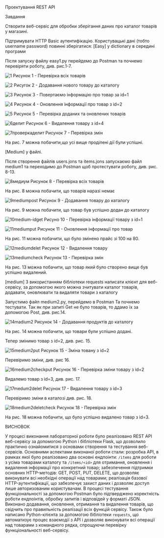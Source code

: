 Проектування REST API 

Завдання

Створити веб-сервіс для обробки зберігання даних про каталог товарів у магазині.

Підтримувати HTTP Basic аутентифікацію. Користувацькі дані (тобто username password) повинні зберігатися:
[Easy] у dictionary в середині програми

Після запуску файлу easy1.py перейдемо до Postmаn та почнемо перевіряти роботу, див. рис.1-7.

![1](https://github.com/user-attachments/assets/b11aff0a-8c24-440c-b1ae-209ca17f4468)
Рисунок 1 - Перевірка всіх товарів

![2](https://github.com/user-attachments/assets/94a8aeed-e1a8-4045-a6c0-796eaac174b7)
Рисугок 2 - Додавання нового товару до каталогу

![3](https://github.com/user-attachments/assets/a58e0276-0d67-4a40-977a-90e2b8146991)
Рисунок 3 - Повертаємо інформацію про товар за id=1

![4](https://github.com/user-attachments/assets/9c7ec0d6-d6a2-4ba5-9b96-b040d3d056e7)
Рисунок 4 - Оновлення інформації про товар з id=2

![5](https://github.com/user-attachments/assets/5e44fc09-2d48-41d3-8637-ec7c16e807a9)
Рисунок 5 - Перевірка доданих та оновлених товарів

![6делит](https://github.com/user-attachments/assets/0585d9cb-28e3-4a67-aab6-38036800cb4e)
Рисунок 6 - Видалення товару з id=4

![7проверкаделит](https://github.com/user-attachments/assets/13ec08d1-e607-49c3-a408-df1828144959)
Рисунок 7 - Перевірка змін

На рис. 7 можна побачити,що усі вище проділені дії були успішні.


[Medium] у файлі.

Після створення файлів users.jons та items.jons запускаємо файл medium1 та переходимо до Postmаn щоб протестувати роботу, див. рис. 8-13.

![8медиум](https://github.com/user-attachments/assets/f7beaf4b-6dd4-4d78-8d1b-275304a936b8)
Рисунок 8 - Перевірка всіх товарів

На рис. 8 можна побачити, що товарів наразі немає

![9mediumpost](https://github.com/user-attachments/assets/36842d17-53a8-40a5-8705-1e2563ff1d4e)
Рисунок 9 - Додавання товару до каталогу

На рис. 9 можна побачити, що товар був успішно додан до каталогу

![10medium-idget](https://github.com/user-attachments/assets/32ee88bb-5632-4ca9-a290-6fd933a10f79)
Рисуно 10 - Перевірка інформації товару з id=1

![11mediumput](https://github.com/user-attachments/assets/97a92182-e251-4033-9c28-f0f617677f4e)
Рисунок 11 - Оновлення інформації про товар

На рис. 11 можна побачити, що було змінено прайс зі 100 на 80.

![12mediumdelet](https://github.com/user-attachments/assets/3e5721ef-92d4-493e-873f-829035417b1f)
Рисунок 12 - Видалення товару

![13mediumcheck](https://github.com/user-attachments/assets/96e1b785-ba28-4b78-afea-31e899323f36)
Рисунок 13 - Перевірка змін

На рис. 13 можна побачити, що товар який було створено вище був успішно видалений.


[medium] З використанням бібліотеки requests написати клієнт для веб-сервісу, за допомогою якого можна зчитувати каталог товарів, додавати, оновлювати та видаляти товари з каталогу 

Запустимо файл medium2.py, перейдемо в Postmаn Та почнемо тестувати. Так як при запиті Get не було товарів, то ддамо їх за допомогою Post, див. рис.14.

![14madium2](https://github.com/user-attachments/assets/74deb1e6-19eb-4079-b0d1-6d572ca6aca3)
Рисунок 14 - Додавання продуктів до каталогу

На рис. 14 можна побачити, що товари були успішно додані.

Тепер змінимо товар з id=2, див. рис. 15.

![15medium2put](https://github.com/user-attachments/assets/fa373298-898c-426c-82c3-9008f73709ed)
Рисунок 15 - Зміна товану з id=2

Перевіримо зміни, див. рис 16.

![16medium2checkput](https://github.com/user-attachments/assets/b0516bbb-e625-4776-9000-3d659e469dba)
Рисунок 16 - Перевірка зміни товару з id=2

Видалемо товар з id=3, див. рис. 17.

![17medum2delet](https://github.com/user-attachments/assets/e4ae0ac3-8da9-46fa-8102-0836bb94f0f3)
Рисунок 17 - Видалення товару з id=3

Перевіримо зміни в каталозі див. рис. 18.

![18medium2deletcheck](https://github.com/user-attachments/assets/6d46f866-e311-46ba-9b5d-7b5ac645da16)
Рисунок 18 - Перевірка змін

На рис. 18 можна побачити, що було успішно видалено товар з id=3.

ВИСНОВОК

У процесі виконання лабораторної роботи було реалізовано REST API веб-сервісу за допомогою Python і бібліотеки Flask, що дозволило практично ознайомитися з основами створення та тестування веб-сервісів. Основними аспектами виконаної роботи стали: розробка API, в рамках якої було реалізовано два основні ендпоінти: `/items` для роботи з усіма товарами каталогу та `/items/<id>` для отримання, оновлення і видалення інформації про конкретний товар; забезпечення підтримки основних HTTP-методів: GET, POST, PUT, DELETE, що дозволяє виконувати всі необхідні операції над товарами; реалізація базової HTTP-аутентифікації, що забезпечує захист даних і дозволяє доступ лише авторизованим користувачам. В процесі тестування функціональності за допомогою Postman було підтверджено коректність роботи ендпоінтів, обробку запитів і відповідей у форматі JSON. Виконано додавання, оновлення, отримання та видалення товарів, що свідчить про правильність реалізації всіх функцій сервісу. Також було написано Python-клієнта за допомогою бібліотеки `requests`, що автоматизує процес взаємодії з API і дозволяє виконувати всі операції над товарами з командного рядка, спрощуючи перевірку функціональності веб-сервісу. 

















